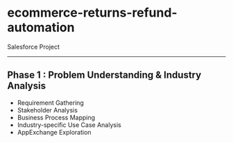 # ecommerce-returns-refund-automation

Salesforce Project 

---

## Phase 1 : Problem Understanding & Industry Analysis  

- Requirement Gathering  
- Stakeholder Analysis  
- Business Process Mapping  
- Industry-specific Use Case Analysis  
- AppExchange Exploration




